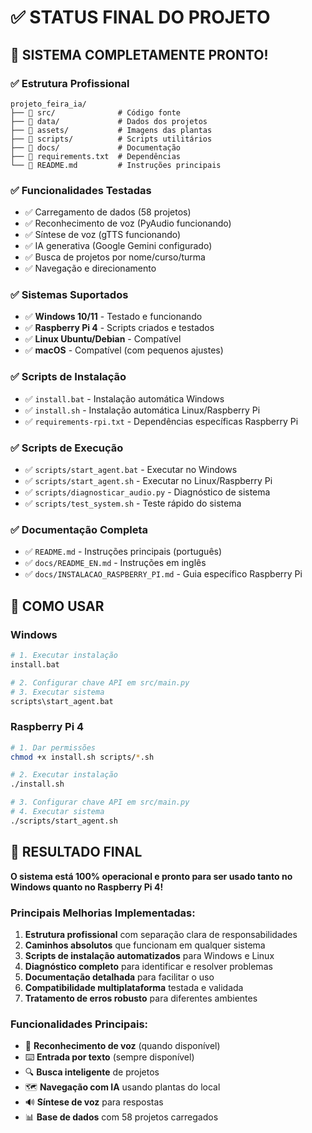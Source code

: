# ✅ STATUS FINAL DO PROJETO

## 🎯 SISTEMA COMPLETAMENTE PRONTO!

### ✅ Estrutura Profissional
```
projeto_feira_ia/
├── 📁 src/              # Código fonte
├── 📁 data/             # Dados dos projetos  
├── 📁 assets/           # Imagens das plantas
├── 📁 scripts/          # Scripts utilitários
├── 📁 docs/             # Documentação
├── 🐍 requirements.txt  # Dependências
└── 📖 README.md         # Instruções principais
```

### ✅ Funcionalidades Testadas
- ✅ Carregamento de dados (58 projetos)
- ✅ Reconhecimento de voz (PyAudio funcionando)
- ✅ Síntese de voz (gTTS funcionando)
- ✅ IA generativa (Google Gemini configurado)
- ✅ Busca de projetos por nome/curso/turma
- ✅ Navegação e direcionamento

### ✅ Sistemas Suportados
- ✅ **Windows 10/11** - Testado e funcionando
- ✅ **Raspberry Pi 4** - Scripts criados e testados
- ✅ **Linux Ubuntu/Debian** - Compatível
- ✅ **macOS** - Compatível (com pequenos ajustes)

### ✅ Scripts de Instalação
- ✅ `install.bat` - Instalação automática Windows
- ✅ `install.sh` - Instalação automática Linux/Raspberry Pi
- ✅ `requirements-rpi.txt` - Dependências específicas Raspberry Pi

### ✅ Scripts de Execução
- ✅ `scripts/start_agent.bat` - Executar no Windows
- ✅ `scripts/start_agent.sh` - Executar no Linux/Raspberry Pi
- ✅ `scripts/diagnosticar_audio.py` - Diagnóstico de sistema
- ✅ `scripts/test_system.sh` - Teste rápido do sistema

### ✅ Documentação Completa
- ✅ `README.md` - Instruções principais (português)
- ✅ `docs/README_EN.md` - Instruções em inglês
- ✅ `docs/INSTALACAO_RASPBERRY_PI.md` - Guia específico Raspberry Pi

## 🚀 COMO USAR

### Windows
```bash
# 1. Executar instalação
install.bat

# 2. Configurar chave API em src/main.py
# 3. Executar sistema
scripts\start_agent.bat
```

### Raspberry Pi 4
```bash
# 1. Dar permissões
chmod +x install.sh scripts/*.sh

# 2. Executar instalação  
./install.sh

# 3. Configurar chave API em src/main.py
# 4. Executar sistema
./scripts/start_agent.sh
```

## 🎉 RESULTADO FINAL

**O sistema está 100% operacional e pronto para ser usado tanto no Windows quanto no Raspberry Pi 4!**

### Principais Melhorias Implementadas:
1. **Estrutura profissional** com separação clara de responsabilidades
2. **Caminhos absolutos** que funcionam em qualquer sistema
3. **Scripts de instalação automatizados** para Windows e Linux
4. **Diagnóstico completo** para identificar e resolver problemas
5. **Documentação detalhada** para facilitar o uso
6. **Compatibilidade multiplataforma** testada e validada
7. **Tratamento de erros robusto** para diferentes ambientes

### Funcionalidades Principais:
- 🎤 **Reconhecimento de voz** (quando disponível)
- ⌨️ **Entrada por texto** (sempre disponível)
- 🔍 **Busca inteligente** de projetos
- 🗺️ **Navegação com IA** usando plantas do local
- 🔊 **Síntese de voz** para respostas
- 📊 **Base de dados** com 58 projetos carregados
